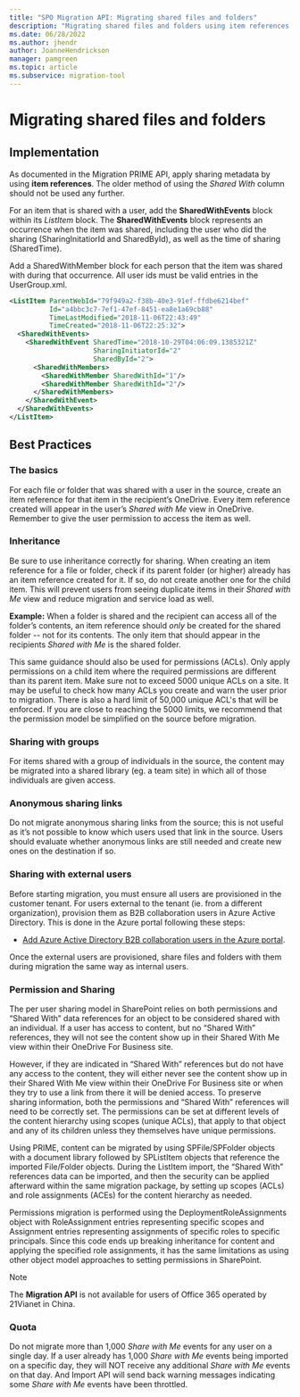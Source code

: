 ```yaml
---
title: "SPO Migration API: Migrating shared files and folders"
description: "Migrating shared files and folders using item references."
ms.date: 06/28/2022
ms.author: jhendr
author: JoanneHendrickson
manager: pamgreen
ms.topic: article
ms.subservice: migration-tool
---
```

# Migrating shared files and folders

## Implementation

As documented in the Migration PRIME API, apply sharing metadata by using **item references**.  The older method of using the *Shared With* column should not be used any further.

For an item that is shared with a user, add the **SharedWithEvents** block within its *ListItem* block. The **SharedWithEvents** block represents an occurrence when the item was shared, including the user who did the sharing (SharingInitatiorId and SharedById), as well as the time of sharing (SharedTime).

Add a SharedWithMember block for each person that the item was shared with during that occurrence.  All user ids must be valid entries in the UserGroup.xml.

```XML
<ListItem ParentWebId="79f949a2-f38b-40e3-91ef-ffdbe6214bef"
          Id="a4bbc3c7-7ef1-47ef-8451-ea8e1a69cb88"
          TimeLastModified="2018-11-06T22:43:49"
          TimeCreated="2018-11-06T22:25:32">
  <SharedWithEvents>
    <SharedWithEvent SharedTime="2018-10-29T04:06:09.1385321Z"
                     SharingInitiatorId="2"
                     SharedById="2">
      <SharedWithMembers>
        <SharedWithMember SharedWithId="1"/>
        <SharedWithMember SharedWithId="2"/>
      </SharedWithMembers>
    </SharedWithEvent>
  </SharedWithEvents>
</ListItem>

```
## Best Practices
### The basics
For each file or folder that was shared with a user in the source, create an item reference for that item in the recipient’s OneDrive. Every item reference created will appear in the user’s *Shared with Me* view in OneDrive. Remember to give the user permission to access the item as well.

### Inheritance
Be sure to use inheritance correctly for sharing. When creating an item reference for a file or folder, check if its parent folder (or higher) already has an item reference created for it. If so, do not create another one for the child item. This will prevent users from seeing duplicate items in their *Shared with Me* view and reduce migration and service load as well.

**Example:** When a folder is shared and the recipient can access all of the folder’s contents, an item reference should *only* be created for the shared folder -- not for its contents. The only item that should appear in the recipients *Shared with Me* is the shared folder.

This same guidance should also be used for permissions (ACLs). Only apply permissions on a child item where the required permissions are different than its parent item. Make sure not to exceed 5000 unique ACLs on a site.  It may be useful to check how many ACLs you create and warn the user prior to migration. There is also a hard limit of 50,000 unique ACL's that will be enforced. If you are close to reaching the 5000 limits, we recommend that the permission model be simplified on the source before migration.

### Sharing with groups
For items shared with a group of individuals in the source, the content may be migrated into a shared library (eg. a team site) in which all of those individuals are given access.

### Anonymous sharing links
Do not migrate anonymous sharing links from the source; this is not useful as it’s not possible to know which users used that link in the source. Users should evaluate whether anonymous links are still needed and create new ones on the destination if so.

### Sharing with external users
Before starting migration, you must ensure all users are provisioned in the customer tenant. For users external to the tenant (ie. from a different organization), provision them as B2B collaboration users in Azure Active Directory. This is done in the Azure portal following these steps:

- [Add Azure Active Directory B2B collaboration users in the Azure portal](/azure/active-directory/b2b/add-users-administrator).

Once the external users are provisioned, share files and folders with them during migration the same way as internal users.

### Permission and Sharing
The per user sharing model in SharePoint relies on both permissions and “Shared With” data references for an object to be considered shared with an individual. If a user has access to content, but no “Shared With” references, they will not see the content show up in their Shared With Me view within their OneDrive For Business site.

However, if they are indicated in “Shared With” references but do not have any access to the content, they will either never see the content show up in their Shared With Me view within their OneDrive For Business site or when they try to use a link from there it will be denied access. To preserve sharing information, both the permissions and “Shared With” references will need to be correctly set. The permissions can be set at different levels of the content hierarchy using scopes (unique ACLs), that apply to that object and any of its children unless they themselves have unique permissions.

Using PRIME, content can be migrated by using SPFile/SPFolder objects with a document library followed by SPListItem objects that reference the imported File/Folder objects. During the ListItem import, the “Shared With” references data can be imported, and then the security can be applied afterward within the same migration package, by setting up scopes (ACLs) and role assignments (ACEs) for the content hierarchy as needed.

Permissions migration is performed using the DeploymentRoleAssignments object with RoleAssignment entries representing specific scopes and Assignment entries representing assignments of specific roles to specific principals. Since this code ends up breaking inheritance for content and applying the specified role assignments, it has the same limitations as using other object model approaches to setting permissions in SharePoint.

> [!NOTE]
> The **Migration API** is not available for users of Office 365 operated by 21Vianet in China.

### Quota
Do not migrate more than 1,000 *Share with Me* events for any user on a single day. If a user already has 1,000 *Share with Me* events being imported on a specific day, they will NOT receive any additional *Share with Me* events on that day. And Import API will send back warning messages indicating some *Share with Me* events have been throttled.
